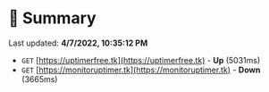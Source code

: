 # 📖 Summary
Last updated: **4/7/2022, 10:35:12 PM**

- `GET` [https://uptimerfree.tk](https://uptimerfree.tk) - **Up** (5031ms)
- `GET` [https://monitoruptimer.tk](https://monitoruptimer.tk) - **Down** (3665ms)
